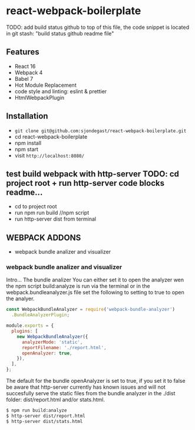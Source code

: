 # react-webpack-boilerplate

TODO: add build status github to top of this file, the code snippet is located in git stash: "build status github readme file"

## Features

- React 16
- Webpack 4
- Babel 7
- Hot Module Replacement
- code style and linting: eslint & prettier
- HtmlWebpackPlugin

## Installation

- `git clone git@github.com:sjondegast/react-webpack-boilerplate.git`
- cd react-webpack-boilerplate
- npm install
- npm start
- visit `http://localhost:8080/`

## test build webpack with http-server TODO: cd project root + run http-server code blocks readme...

- cd to project root
- run npm run build //npm script
- run http-server dist from terminal

## WEBPACK ADDONS

- webpack bundle analizer and visualizer

### webpack bundle analizer and visualizer

Intro... The bundle analizer
You can either set it to open the analyzer wen the npm script build:analyze is run via the terminal or in the webpack.bundleanalyzer.js file set the following to setting to true to open the analyer.

```javascript
const WebpackBundleAnalyzer = require('webpack-bundle-analyzer')
  .BundleAnalyzerPlugin;

module.exports = {
  plugins: [
    new WebpackBundleAnalyzer({
      analyzerMode: 'static',
      reportFilename: './report.html',
      openAnalyzer: true,
    }),
  ],
};
```

The default for the bundle openAnalyzer is set to true, if you set it to false be aware that http-server currently has known issues and will not succesfully serve the static files from the bundle analyzer in the ./dist folder: dist/report.html and/or stats.html.

```bash
$ npm run build:analyze
$ http-server dist/report.html
$ http-server dist/stats.html
```
